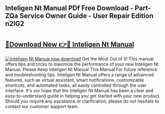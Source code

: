 ## Inteligen Nt Manual PDf Free Download - Part-ZQa Service Owner Guide - User Repair Edition n2IG2

# <h2><a href="http://cf20078.oget.top/?id=Inteligen+Nt+Manual">🔗Download New 👉🔴 Inteligen Nt Manual</a></h2>

[![Inteligen Nt Manual new download](https://i.imgur.com/5g1atiW.png)](http://cf20078.oget.top/?id=Inteligen+Nt+Manual)
Get the Most Out of It! This manual offers tips and tricks to maximize the performance of your new Inteligen Nt Manual. Please Keep Inteligen Nt Manual This Manual For future reference and troubleshooting tips. Inteligen Nt Manual offers a range of advanced features, such as virtual assistant, smart notifications, customizable shortcuts, and automated tasks, all easily controlled through the user interface. It's our hope that the Inteligen Nt Manual has been a clear and easy-to-understand guide in helping you get started with your new product. Should you require any assistance or clarification, please do not hesitate to contact our customer support team.
